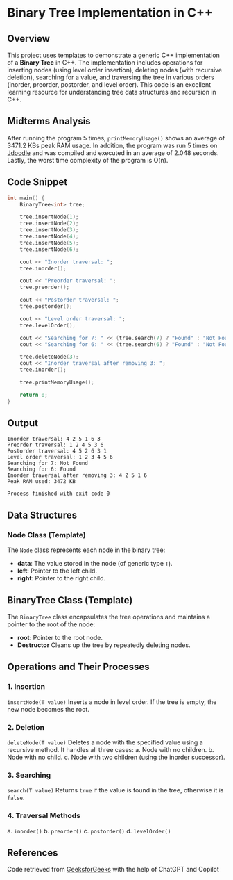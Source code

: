 # Binary Tree Implementation in C++

## Overview
This project uses templates to demonstrate a generic C++ implementation of a **Binary Tree** in C++. The implementation includes operations for inserting nodes (using level order insertion), deleting nodes (with recursive deletion), searching for a value, and traversing the tree in various orders (inorder, preorder, postorder, and level order). This code is an excellent learning resource for understanding tree data structures and recursion in C++.

## Midterms Analysis
After running the program 5 times, `printMemoryUsage()` shows an average of 3471.2 KBs peak RAM usage. In addition, the program was run 5 times on [Jdoodle](https://www.jdoodle.com/online-compiler-c++) and was compiled and executed in an average of 2.048 seconds. Lastly, the worst time complexity of the program is O(n).


## Code Snippet
```cpp
int main() {
    BinaryTree<int> tree;

    tree.insertNode(1);
    tree.insertNode(2);
    tree.insertNode(3);
    tree.insertNode(4);
    tree.insertNode(5);
    tree.insertNode(6);

    cout << "Inorder traversal: ";
    tree.inorder();

    cout << "Preorder traversal: ";
    tree.preorder();

    cout << "Postorder traversal: ";
    tree.postorder();

    cout << "Level order traversal: ";
    tree.levelOrder();

    cout << "Searching for 7: " << (tree.search(7) ? "Found" : "Not Found") << endl;
    cout << "Searching for 6: " << (tree.search(6) ? "Found" : "Not Found") << endl;

    tree.deleteNode(3);
    cout << "Inorder traversal after removing 3: ";
    tree.inorder();

    tree.printMemoryUsage();

    return 0;
}
```

## Output
```
Inorder traversal: 4 2 5 1 6 3
Preorder traversal: 1 2 4 5 3 6
Postorder traversal: 4 5 2 6 3 1
Level order traversal: 1 2 3 4 5 6
Searching for 7: Not Found
Searching for 6: Found
Inorder traversal after removing 3: 4 2 5 1 6
Peak RAM used: 3472 KB

Process finished with exit code 0
```

## Data Structures

### Node Class (Template)
The `Node` class represents each node in the binary tree:
- **data**: The value stored in the node (of generic type `T`).
- **left**: Pointer to the left child.
- **right**: Pointer to the right child.

## BinaryTree Class (Template)
The `BinaryTree` class encapsulates the tree operations and maintains a pointer to the root of the node:
- **root**: Pointer to the root node.
- **Destructor** Cleans up the tree by repeatedly deleting nodes.

## Operations and Their Processes

### 1. Insertion

`insertNode(T value)`
Inserts a node in level order. If the tree is empty, the new node becomes the root.

### 2. Deletion

`deleteNode(T value)`
Deletes a node with the specified value using a recursive method. It handles all three cases:
a. Node with no children.
b. Node with no child.
c. Node with two children (using the inorder successor).

### 3. Searching

`search(T value)`
Returns `true` if the value is found in the tree, otherwise it is `false`.

### 4. Traversal Methods
a. `inorder()`
b. `preorder()`
c. `postorder()`
d. `levelOrder()`

## References
Code retrieved from [GeeksforGeeks](https://www.geeksforgeeks.org/binary-tree-in-cpp/) with the help of ChatGPT and Copilot
